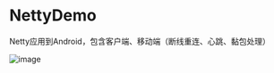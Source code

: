 # NettyDemo
Netty应用到Android，包含客户端、移动端（断线重连、心跳、黏包处理）

![image](https://github.com/cai784921129/PullToRefreshView/blob/master/app/screenshot/loadmore.gif?raw=true)

